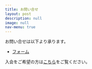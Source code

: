 ```yaml
---
title: お問い合せ
layout: post
description: null
image: null
nav-menu: true
---
```


お問い合せは以下より承ります。

- [フォーム](https://forms.gle/EXx2jHA8Zo2Q1FyJ6)

入会をご希望の方は[こちら](1-about.html#four)をご覧ください。